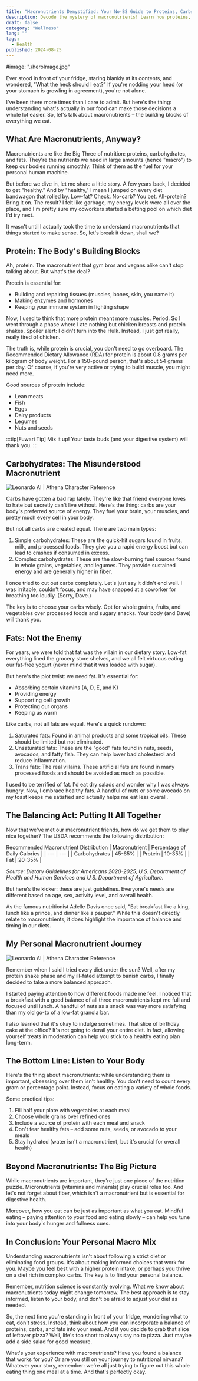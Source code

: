 ```yaml
---
title: "Macronutrients Demystified: Your No-BS Guide to Proteins, Carbs, and Fats"
description: Decode the mystery of macronutrients! Learn how proteins, carbs, and fats fuel your body and find your perfect balance for optimal health.
draft: false
category: "Wellness"
lang: ""
tags:
  - Health
published: 2024-08-25
---
```


#image: "./heroImage.jpg"

Ever stood in front of your fridge, staring blankly at its contents, and wondered, "What the heck should I eat?" If you're nodding your head (or your stomach is growling in agreement), you're not alone.

I've been there more times than I care to admit. But here's the thing: understanding what's actually in our food can make those decisions a whole lot easier. So, let's talk about macronutrients – the building blocks of everything we eat.


## What Are Macronutrients, Anyway?

Macronutrients are like the Big Three of nutrition: proteins, carbohydrates, and fats. They're the nutrients we need in large amounts (hence "macro") to keep our bodies running smoothly. Think of them as the fuel for your personal human machine.

But before we dive in, let me share a little story. A few years back, I decided to get "healthy." And by "healthy," I mean I jumped on every diet bandwagon that rolled by. Low-fat? Check. No-carb? You bet. All-protein? Bring it on. The result? I felt like garbage, my energy levels were all over the place, and I'm pretty sure my coworkers started a betting pool on which diet I'd try next.

It wasn't until I actually took the time to understand macronutrients that things started to make sense. So, let's break it down, shall we?

## Protein: The Body's Building Blocks

Ah, protein. The macronutrient that gym bros and vegans alike can't stop talking about. But what's the deal?

Protein is essential for:

- Building and repairing tissues (muscles, bones, skin, you name it)
- Making enzymes and hormones
- Keeping your immune system in fighting shape

Now, I used to think that more protein meant more muscles. Period. So I went through a phase where I ate nothing but chicken breasts and protein shakes. Spoiler alert: I didn't turn into the Hulk. Instead, I just got really, really tired of chicken.

The truth is, while protein is crucial, you don't need to go overboard. The Recommended Dietary Allowance (RDA) for protein is about 0.8 grams per kilogram of body weight. For a 150-pound person, that's about 54 grams per day. Of course, if you're very active or trying to build muscle, you might need more.

Good sources of protein include:

- Lean meats
- Fish
- Eggs
- Dairy products
- Legumes
- Nuts and seeds

:::tip[Fuwari Tip]
Mix it up! Your taste buds (and your digestive system) will thank you.
:::

## Carbohydrates: The Misunderstood Macronutrient

![Leonardo AI | Athena Character Reference](https://res-3.cloudinary.com/ddicetqs5/image/upload/f_auto,fl_force_strip,q_auto:best/v1/wayfinder-ghost-blog/understanding-macronutrients-proteins-carbs)

Carbs have gotten a bad rap lately. They're like that friend everyone loves to hate but secretly can't live without. Here's the thing: carbs are your body's preferred source of energy. They fuel your brain, your muscles, and pretty much every cell in your body.

But not all carbs are created equal. There are two main types:

1. Simple carbohydrates: These are the quick-hit sugars found in fruits, milk, and processed foods. They give you a rapid energy boost but can lead to crashes if consumed in excess.
2. Complex carbohydrates: These are the slow-burning fuel sources found in whole grains, vegetables, and legumes. They provide sustained energy and are generally higher in fiber.

I once tried to cut out carbs completely. Let's just say it didn't end well. I was irritable, couldn't focus, and may have snapped at a coworker for breathing too loudly. (Sorry, Dave.)

The key is to choose your carbs wisely. Opt for whole grains, fruits, and vegetables over processed foods and sugary snacks. Your body (and Dave) will thank you.

## Fats: Not the Enemy

For years, we were told that fat was the villain in our dietary story. Low-fat everything lined the grocery store shelves, and we all felt virtuous eating our fat-free yogurt (never mind that it was loaded with sugar).

But here's the plot twist: we need fat. It's essential for:

- Absorbing certain vitamins (A, D, E, and K)
- Providing energy
- Supporting cell growth
- Protecting our organs
- Keeping us warm

Like carbs, not all fats are equal. Here's a quick rundown:

1. Saturated fats: Found in animal products and some tropical oils. These should be limited but not eliminated.
2. Unsaturated fats: These are the "good" fats found in nuts, seeds, avocados, and fatty fish. They can help lower bad cholesterol and reduce inflammation.
3. Trans fats: The real villains. These artificial fats are found in many processed foods and should be avoided as much as possible.

I used to be terrified of fat. I'd eat dry salads and wonder why I was always hungry. Now, I embrace healthy fats. A handful of nuts or some avocado on my toast keeps me satisfied and actually helps me eat less overall.

## The Balancing Act: Putting It All Together

Now that we've met our macronutrient friends, how do we get them to play nice together? The USDA recommends the following distribution:

Recommended Macronutrient Distribution
| Macronutrient | Percentage of Daily Calories |
| --- | --- |
| Carbohydrates | 45-65% |
| Protein | 10-35% |
| Fat | 20-35% |

_Source: Dietary Guidelines for Americans 2020-2025, U.S. Department of Health and Human Services and U.S. Department of Agriculture._

But here's the kicker: these are just guidelines. Everyone's needs are different based on age, sex, activity level, and overall health.

As the famous nutritionist Adelle Davis once said, "Eat breakfast like a king, lunch like a prince, and dinner like a pauper." While this doesn't directly relate to macronutrients, it does highlight the importance of balance and timing in our diets.

## My Personal Macronutrient Journey

![Leonardo AI | Athena Character Reference](https://res-4.cloudinary.com/ddicetqs5/image/upload/f_auto,fl_force_strip,q_auto:best/v1/wayfinder-ghost-blog/understanding-macronutrients-proteins-carbs-1)

Remember when I said I tried every diet under the sun? Well, after my protein shake phase and my ill-fated attempt to banish carbs, I finally decided to take a more balanced approach.

I started paying attention to how different foods made me feel. I noticed that a breakfast with a good balance of all three macronutrients kept me full and focused until lunch. A handful of nuts as a snack was way more satisfying than my old go-to of a low-fat granola bar.

I also learned that it's okay to indulge sometimes. That slice of birthday cake at the office? It's not going to derail your entire diet. In fact, allowing yourself treats in moderation can help you stick to a healthy eating plan long-term.

## The Bottom Line: Listen to Your Body

Here's the thing about macronutrients: while understanding them is important, obsessing over them isn't healthy. You don't need to count every gram or percentage point. Instead, focus on eating a variety of whole foods.

Some practical tips:

1. Fill half your plate with vegetables at each meal
2. Choose whole grains over refined ones
3. Include a source of protein with each meal and snack
4. Don't fear healthy fats – add some nuts, seeds, or avocado to your meals
5. Stay hydrated (water isn't a macronutrient, but it's crucial for overall health)

## Beyond Macronutrients: The Big Picture

While macronutrients are important, they're just one piece of the nutrition puzzle. Micronutrients (vitamins and minerals) play crucial roles too. And let's not forget about fiber, which isn't a macronutrient but is essential for digestive health.

Moreover, how you eat can be just as important as what you eat. Mindful eating – paying attention to your food and eating slowly – can help you tune into your body's hunger and fullness cues.

## In Conclusion: Your Personal Macro Mix

Understanding macronutrients isn't about following a strict diet or eliminating food groups. It's about making informed choices that work for you. Maybe you feel best with a higher protein intake, or perhaps you thrive on a diet rich in complex carbs. The key is to find your personal balance.

Remember, nutrition science is constantly evolving. What we know about macronutrients today might change tomorrow. The best approach is to stay informed, listen to your body, and don't be afraid to adjust your diet as needed.

So, the next time you're standing in front of your fridge, wondering what to eat, don't stress. Instead, think about how you can incorporate a balance of proteins, carbs, and fats into your meal. And if you decide to grab that slice of leftover pizza? Well, life's too short to always say no to pizza. Just maybe add a side salad for good measure.

What's your experience with macronutrients? Have you found a balance that works for you? Or are you still on your journey to nutritional nirvana? Whatever your story, remember: we're all just trying to figure out this whole eating thing one meal at a time. And that's perfectly okay.
